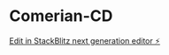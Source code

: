 # Comerian-CD

[Edit in StackBlitz next generation editor ⚡️](https://stackblitz.com/~/github.com/mashofner/Comerian-CD)